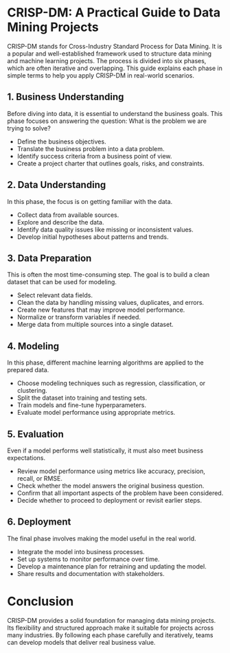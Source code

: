 # CRISP-DM: A Practical Guide to Data Mining Projects

CRISP-DM stands for Cross-Industry Standard Process for Data Mining. It is a popular and well-established framework used to structure data mining and machine learning projects. The process is divided into six phases, which are often iterative and overlapping. This guide explains each phase in simple terms to help you apply CRISP-DM in real-world scenarios.

## 1. Business Understanding

Before diving into data, it is essential to understand the business goals. This phase focuses on answering the question: What is the problem we are trying to solve?

- Define the business objectives.
- Translate the business problem into a data problem.
- Identify success criteria from a business point of view.
- Create a project charter that outlines goals, risks, and constraints.

## 2. Data Understanding

In this phase, the focus is on getting familiar with the data.

- Collect data from available sources.
- Explore and describe the data.
- Identify data quality issues like missing or inconsistent values.
- Develop initial hypotheses about patterns and trends.

## 3. Data Preparation

This is often the most time-consuming step. The goal is to build a clean dataset that can be used for modeling.

- Select relevant data fields.
- Clean the data by handling missing values, duplicates, and errors.
- Create new features that may improve model performance.
- Normalize or transform variables if needed.
- Merge data from multiple sources into a single dataset.

## 4. Modeling

In this phase, different machine learning algorithms are applied to the prepared data.

- Choose modeling techniques such as regression, classification, or clustering.
- Split the dataset into training and testing sets.
- Train models and fine-tune hyperparameters.
- Evaluate model performance using appropriate metrics.

## 5. Evaluation

Even if a model performs well statistically, it must also meet business expectations.

- Review model performance using metrics like accuracy, precision, recall, or RMSE.
- Check whether the model answers the original business question.
- Confirm that all important aspects of the problem have been considered.
- Decide whether to proceed to deployment or revisit earlier steps.

## 6. Deployment

The final phase involves making the model useful in the real world.

- Integrate the model into business processes.
- Set up systems to monitor performance over time.
- Develop a maintenance plan for retraining and updating the model.
- Share results and documentation with stakeholders.

# Conclusion

CRISP-DM provides a solid foundation for managing data mining projects. Its flexibility and structured approach make it suitable for projects across many industries. By following each phase carefully and iteratively, teams can develop models that deliver real business value.

